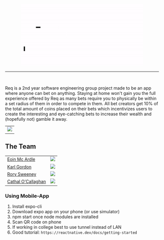 <p align="center">
  <a href="https://github.com/IamCathal/Req">
    <img
      alt="Req"
      src="reqGif.gif"
      width="400"
    />
  </a>
</p>

___

<br>



Req is a 2nd year software engineering group project made to be an app where anyone can bet on anything. Staying at home won't gain you the full experience offered by Req as many bets require you to physically be within a set radius of them in order to compete in them. All bet creators get 10% of the total amount of coins placed on their bets which incentivizes users to create the interesting and eye-catching bets to increase their wealth and (hopefully not) gamble it away.

||
------------------- |
![](https://travis-ci.com/IamCathal/Req.svg?token=NxDPAobZPqQisyLUpivy&branch=master) |

## The Team


|  |  |
| ------------- | ------------- |
| <a href="https://github.com/EoinMcArdle99">Eoin Mc Ardle</a> |![](https://img.shields.io/github/followers/EoinMcArdle99?label=Followers&style=social)  |
|<a href="https://github.com/FilthyHound"> Karl Gordon</a> | ![](https://img.shields.io/github/followers/filthyhound?label=Followers&style=social) |
|<a href="https://github.com/Rorysweeney99"> Rory Sweeney</a> | ![](https://img.shields.io/github/followers/rorysweeney99?label=Followers&style=social) |
|<a href="https://iamcathal.github.io"> Cathal O'Callaghan </a> | ![](https://img.shields.io/github/followers/IamCathal?label=Followers&style=social)|

### Using Mobile-App
1. Install expo-cli
2. Download expo app on your phone (or use simulator)
3. npm start once node modules are installed
4. Scan QR code on phone
5. If working in college best to use tunnel instead of LAN
6. Good tutorial: `https://reactnative.dev/docs/getting-started`
